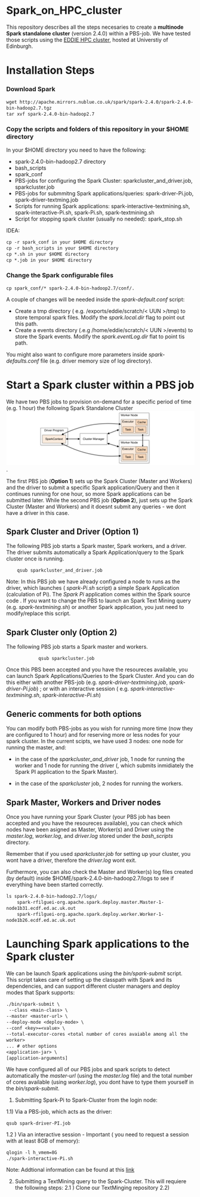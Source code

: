 # Spark_on_HPC_cluster
This repository describes all the steps necesaries to create a **multinode Spark standalone cluster** (version 2.4.0) within a PBS-job. We have tested those scripts using the [EDDIE HPC cluster](https://www.ed.ac.uk/information-services/research-support/research-computing/ecdf/high-performance-computing), hosted at Universtiy of Edinburgh.

# Installation Steps

### Download Spark

 	wget http://apache.mirrors.nublue.co.uk/spark/spark-2.4.0/spark-2.4.0-bin-hadoop2.7.tgz
	tar xvf spark-2.4.0-bin-hadoop2.7

### Copy the scripts and folders of this repository in your $HOME directory

In your $HOME directory you need to have the following:
* spark-2.4.0-bin-hadoop2.7 directory
* bash_scripts
* spark_conf
* PBS-jobs for configuring the Spark Cluster: sparkcluster_and_driver.job, sparkcluster.job
* PBS-jobs for submmitng Spark applications/queries: spark-driver-Pi.job, spark-driver-textming.job
* Scripts for running Spark applications: spark-interactive-textmining.sh, spark-interactive-Pi.sh, spark-Pi.sh, spark-textmining.sh
* Script for stopping spark cluster (usually no needed): spark_stop.sh

IDEA:
	
	cp -r spark_conf in your $HOME directory
	cp -r bash_scripts in your $HOME directory
	cp *.sh in your $HOME directory
	cp *.job in your $HOME directory


### Change the Spark configurable files
	
	cp spark_conf/* spark-2.4.0-bin-hadoop2.7/conf/.
	
A couple of changes will be needed inside the *spark-default.conf* script:
-  Create a tmp directory ( e.g. /exports/eddie/scratch/< UUN >/tmp) to store temporal spark files. Modify the *spark.local.dir* flag to point out this path.
-  Create a events directory (.e.g /home/eddie/scratch/< UUN >/events) to store the Spark events. Modify the *spark.eventLog.dir* flat to point tis path. 

 You might also want to configure more parameters inside *spark-defaults.conf* file (e.g. driver memory size of log directory).  
  
# Start a Spark cluster within a PBS job
We have two PBS jobs to provision on-demand for a specific period of time (e.g. 1 hour) the following Spark Standalone Cluster ![SparkCluster Architecture](https://github.com/rosafilgueira/Spark_EDDIE_TextMining/blob/master/Figures/SparkCluster_Architecture.png). 

The first PBS job (**Option 1**) sets up the Spark Cluster (Master and Workers) and the driver to submit a specific Spark application/Query and then it continues running for one hour, so more Spark applications can be submitted later. While the second PBS job (**Option 2**), just sets up the Spark Cluster (Master and Workers) and it doesnt submit any queries - we dont have a driver in this case. 

## Spark Cluster and Driver (Option 1) 

The following PBS job starts a Spark master, Spark workers, and a driver. The driver submits automatically a Spark Application/query to the Spark cluster once is running.

  		qsub sparkcluster_and_driver.job

Note: In this PBS job we have already configured a node to runs as the driver, which launches ( *spark-Pi.sh* script) a simple Spark Application (calculation of Pi). The *Spark Pi* application comes within the Spark source code . If you want to change the PBS to launch an Spark Text Mining query (e.g. *spark-textmining.sh*) or another Spark application, you just need to modify/replace this script. 

## Spark Cluster only (Option 2)

The following PBS job starts a Spark master and workers. 

                qsub sparkcluster.job
		
Once this PBS been accepted and you have the resoureces available, you can launch Spark Applications/Queries to the Spark Cluster. And you can do this either with  another PBS-job (e.g. *spark-driver-textmining.job*, *spark-driver-Pi.job*) ; or with an interactive session ( e.g. *spark-interactive-textmining.sh*, *spark-interactive-Pi.sh*) 		


## Generic comments for both options

You can modify both PBS-jobs as you wish for running more time (now they are configured to 1 hour) and for reserving more or less nodes for your spark cluster. In the current scipts, we have used 3 nodes: one node for running the master, and:

* in the case of the *sparkcluster_and_driver* job, 1 node for running the worker and 1 node for running the driver (, which submits inmidiately the Spark PI application to the Spark Master).

* in the case of the *sparkcluster* job, 2 nodes for running the workers.  


## Spark Master, Workers and Driver nodes

Once you have running your Spark Cluster (your PBS job has been accepted and you have the resoureces available), you can check which nodes have been asigned as Master, Worker(s) and Driver using the *master.log*, *worker.log*, and *driver.log* stored under the *bash_scripts* directory. 

Remember that if you used *sparkcluster.job* for setting up your cluster, you wont have a driver, therefore the *driver.log* wont exit. 

Furthermore, you can also check the Master and Worker(s) log files created (by default) inside $HOME/spark-2.4.0-bin-hadoop2.7/logs to see if everything have been started correctly. 

	ls spark-2.4.0-bin-hadoop2.7/logs/
		spark-rfilguei-org.apache.spark.deploy.master.Master-1-node1b31.ecdf.ed.ac.uk.out
		spark-rfilguei-org.apache.spark.deploy.worker.Worker-1-node1b26.ecdf.ed.ac.uk.out


# Launching Spark applications to the Spark cluster


We can be launch Spark applications using the *bin/spark-submit* script. This script takes care of setting up the classpath with Spark and its dependencies, and can support different cluster managers and deploy modes that Spark supports:

	./bin/spark-submit \
 	 --class <main-class> \
  	--master <master-url> \
  	--deploy-mode <deploy-mode> \
  	--conf <key>=<value> \
  	--total-executor-cores <total number of cores avaiable among all the worker>
  	... # other options
  	<application-jar> \
  	[application-arguments]


We have configured all of our PBS jobs and spark scripts to detect automatically the *master-url* (using the *master.log* file) and the total number of cores available (using *worker.log*), you dont have to type them yourself in the *bin/spark-submit*.  

1) Submitting Spark-Pi to Spark-Cluster from the login node: 

1.1) Via a PBS-job, which acts as the driver:

	qsub spark-driver-PI.job

1.2 ) Via an interactive session - Important ( you need to request a session with at least 8GB of memory):
	
	qlogin -l h_vmem=8G
	./spark-interactive-Pi.sh
		 
 Note: Addtional information can be found at this [link](https://spark.apache.org/docs/latest/submitting-applications.html)

2) Submitting a TextMining query to the Spark-Cluster. This will requiere the following steps:
	2.1 ) Clone our TextMinging repository
	2.2) 
		
			


